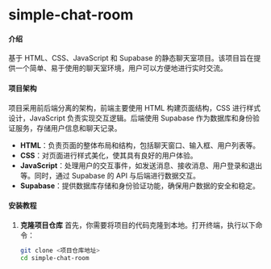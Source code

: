# simple-chat-room

#### 介绍
基于 HTML、CSS、JavaScript 和 Supabase 的静态聊天室项目。该项目旨在提供一个简单、易于使用的聊天室环境，用户可以方便地进行实时交流。

#### 项目架构
项目采用前后端分离的架构，前端主要使用 HTML 构建页面结构，CSS 进行样式设计，JavaScript 负责实现交互逻辑。后端使用 Supabase 作为数据库和身份验证服务，存储用户信息和聊天记录。

- **HTML**：负责页面的整体布局和结构，包括聊天窗口、输入框、用户列表等。
- **CSS**：对页面进行样式美化，使其具有良好的用户体验。
- **JavaScript**：处理用户的交互事件，如发送消息、接收消息、用户登录和退出等。同时，通过 Supabase 的 API 与后端进行数据交互。
- **Supabase**：提供数据库存储和身份验证功能，确保用户数据的安全和稳定。

#### 安装教程
1. **克隆项目仓库**
   首先，你需要将项目的代码克隆到本地。打开终端，执行以下命令：
   ```bash
   git clone <项目仓库地址>
   cd simple-chat-room